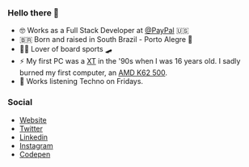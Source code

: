 ### Hello there 👋

- 🤓 Works as a Full Stack Developer at [@PayPal](https://paypal.com) 🇺🇸
- 🇧🇷 Born and raised in South Brazil - Porto Alegre 📍
- 🏄‍♂️ Lover of board sports 🛹
- ⚡️ My first PC was a [XT](https://en.wikipedia.org/wiki/IBM_Personal_Computer_XT) in the '90s when I was 16 years old. I sadly burned my first computer, an [AMD K62 500](https://en.wikipedia.org/wiki/AMD_K6-2).
- 🎵 Works listening Techno on Fridays.

### Social

- [Website](https://felipekm.me)
- [Twitter](https://twitter.com/felipekm)
- [Linkedin](https://linkedin.com/in/felipekm)
- [Instagram](https://instagram.com/fkautzmann)
- [Codepen](https://codepen.io/felipekm)

